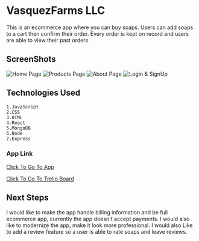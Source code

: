 # VasquezFarms LLC

This is an ecommerce app where you can buy soaps. Users can add soaps to a cart then confirm their order. Every order is kept on record and users are able to view their past orders.

## ScreenShots
![Home Page](https://imgur.com/v4Q8ICC.png)
![Products Page](https://imgur.com/JFaZ9k6.png)
![About Page](https://imgur.com/Bknutz1.png)
![Login & SignUp](https://imgur.com/1GlfrGa.png)


## Technologies Used
    1.JavaScript
    2.CSS
    3.HTML
    4.React
    5.MongoDB
    6.Node
    7.Express

### App Link
[Click To Go To App](https://vasquez-farms.herokuapp.com/home)

[Click To Go To Trello Board](https://trello.com/b/KEZki6yD/soapcompany)


## Next Steps

I would like to make the app handle billing information and be full ecommerce app, currently the app doesn't accept payments. I would also like to modernize the app, make it look more professional. I would also Like to add a review feature so a user is able to rate soaps and leave reviews.